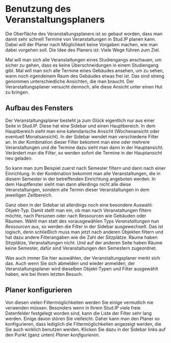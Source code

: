 # Benutzung des Veranstaltungsplaners

Die Oberfläche des Veranstaltungsplaners ist so gebaut worden, dass man damit sehr schnell Termine von Veranstaltungen in Stud.IP planen kann. Dabei will der Planer nach Möglichkeit keine Vorgaben machen, wie man dabei vorgehen soll. Die Idee des Planers ist: Viele Wege führen zum Ziel.

Mal will man sich alle Veranstaltungen eines Studiengangs anschauen, um sicher zu gehen, dass es keine Überschneidungen in einem Studiengang gibt. Mal will man sich alle Termine eines Gebäudes ansehen, um zu sehen, wann noch irgendeinem Raum des Gebäudes etwas frei ist. Das sind streng genommen unterschiedliche Ansichten, die man braucht. Der Veranstaltungsplaner versucht dennoch, alle diese Ansicht unter einen Hut zu bringen.

## Aufbau des Fensters

Der Veranstaltungsplaner besteht ja zum Glück eigentlich nur aus einer Seite in Stud.IP. Diese hat eine Sidebar und einen Hauptbereich. In dem Hauptbereich sieht man eine kalendarische Ansicht (Wochenansicht oder eventuell Monatsansicht). In der Sidebar wendet man verschiedene Filter an. In der Kombination dieser Filter bekommt man eine oder mehrere Veranstaltungen und die Termine dazu sieht man dann in der Hauptansicht. Verändert man die Filter, so werden sofort die Termine in der Hauptansicht neu geladen.

So kann man zum Beispiel zuerst nach Semester filtern und dann nach einer Einrichtung. In der Kombination bekommt man alle Veranstaltungen, die in diesem Semester in der betreffenden Einrichtung angeboten werden. In dem Hauptfenster sieht man dann allerdings nicht alle diese Veranstaltungen, sondern alle Termin dieser Veranstaltungen in dem jeweiligen Zeitbereich.

Ganz oben in der Sidebar ist allerdings noch eine besondere Auswahl: Objekt-Typ. Damit stellt man ein, ob man nach Veranstaltungen filtern möchte, nach Personen oder nach Ressourcen wie Gebäuden oder Räumen. Wählt man statt des vorausgewählen Typs *Veranstaltungen* nun *Ressourcen* aus, so werden die Filter in der Sidebar ausgewechselt. Das ist logisch, denn schließlich muss man jetzt nach anderen Objekten filtern und hat dazu andere Filterangaben wie die Zahl der Sitzplätze. Räume haben Sitzplätze, Veranstaltungen nicht. Und auf der anderen Seite haben Räume keine Semester, dafür sind Veranstaltungen den Semestern zugeordnet.

Was auch immer Sie hier auswählen, der Veranstaltungsplaner merkt sich das. Auch wenn Sie sich abmelden und wieder anmelden, der Veranstaltungsplaner wird dieselben Objekt-Typen und Filter ausgewählt haben, wie bei Ihrem letzten Besuch.

## Planer konfigurieren

Von diesen vielen Filtermöglichkeiten werden Sie einige vermutlich nie verwenden müssen. Besonders wenn in Ihrem Stud.IP viele freie Datenfelder festgelegt worden sind, kann die Liste der Filter sehr lang werden. Einige davon stören Sie vielleicht. Daher kann man den Planer so konfigurieren, dass lediglich die Filtermöglichkeiten angezeigt werden, die Sie auch wirklich benutzen werden. Klicken Sie dazu in der Sidebar links auf den Punkt (ganz unten) *Planer konfigurieren*.
